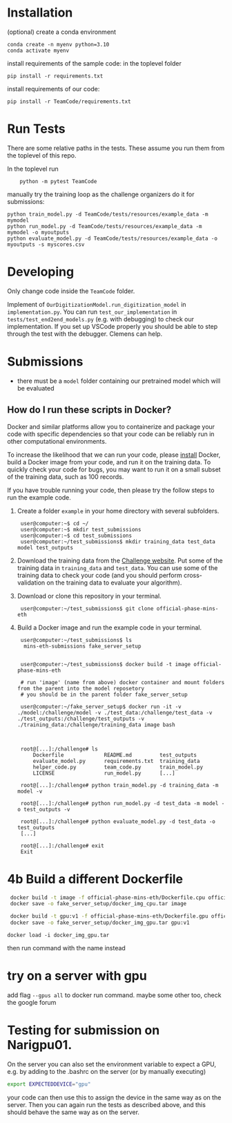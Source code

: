 # Installation

(optional) create a conda environment  
```
conda create -n myenv python=3.10
conda activate myenv
```

install requirements of the sample code: in the toplevel folder
```
pip install -r requirements.txt
```

install requirements of our code: 
```
pip install -r TeamCode/requirements.txt
```

# Run Tests
There are some relative paths in the tests. These assume you run them from the toplevel of this repo. 

In the toplevel run
```
    python -m pytest TeamCode
```

manually try the training loop as the challenge organizers do it for submissions:
```
python train_model.py -d TeamCode/tests/resources/example_data -m mymodel
python run_model.py -d TeamCode/tests/resources/example_data -m mymodel -o myoutputs
python evaluate_model.py -d TeamCode/tests/resources/example_data -o myoutputs -s myscores.csv
```

# Developing
Only change code inside the `TeamCode` folder. 

Implement of `OurDigitizationModel.run_digitization_model` in `implementation.py`. You can run `test_our_implementation` in `tests/test_end2end_models.py` (e.g. with debugging) to check our implementation. If you set up VSCode properly you should be able to step through the test with the debugger. Clemens can help. 

# Submissions
* there must be a `model` folder containing our pretrained model which will be evaluated  


## How do I run these scripts in Docker?

Docker and similar platforms allow you to containerize and package your code with specific dependencies so that your code can be reliably run in other computational environments.

To increase the likelihood that we can run your code, please [install](https://docs.docker.com/get-docker/) Docker, build a Docker image from your code, and run it on the training data. To quickly check your code for bugs, you may want to run it on a small subset of the training data, such as 100 records.

If you have trouble running your code, then please try the follow steps to run the example code.

1. Create a folder `example` in your home directory with several subfolders.

        user@computer:~$ cd ~/
        user@computer:~$ mkdir test_submissions
        user@computer:~$ cd test_submissions
        user@computer:~/test_submissions$ mkdir training_data test_data model test_outputs

2. Download the training data from the [Challenge website](https://physionetchallenges.org/2024/#data). Put some of the training data in `training_data` and `test_data`. You can use some of the training data to check your code (and you should perform cross-validation on the training data to evaluate your algorithm).

3. Download or clone this repository in your terminal.

        user@computer:~/test_submissions$ git clone official-phase-mins-eth

4. Build a Docker image and run the example code in your terminal.

        user@computer:~/test_submissions$ ls
         mins-eth-submissions fake_server_setup


        user@computer:~/test_submissions$ docker build -t image official-phase-mins-eth

        # run 'image' (name from above) docker container and mount folders from the parent into the model reposetory
        # you should be in the parent folder fake_server_setup

        user@computer:~/fake_server_setup$ docker run -it -v ./model:/challenge/model -v ./test_data:/challenge/test_data -v ./test_outputs:/challenge/test_outputs -v ./training_data:/challenge/training_data image bash



        root@[...]:/challenge# ls
            Dockerfile             README.md         test_outputs
            evaluate_model.py      requirements.txt  training_data
            helper_code.py         team_code.py      train_model.py
            LICENSE                run_model.py      [...]

        root@[...]:/challenge# python train_model.py -d training_data -m model -v

        root@[...]:/challenge# python run_model.py -d test_data -m model -o test_outputs -v

        root@[...]:/challenge# python evaluate_model.py -d test_data -o test_outputs
        [...]

        root@[...]:/challenge# exit
        Exit

# 4b Build a different Dockerfile
```bash
 docker build -t image -f official-phase-mins-eth/Dockerfile.cpu official-phase-mins-eth
 docker save -o fake_server_setup/docker_img_cpu.tar image
```

```bash
 docker build -t gpu:v1 -f official-phase-mins-eth/Dockerfile.gpu official-phase-mins-eth
 docker save -o fake_server_setup/docker_img_gpu.tar gpu:v1
```

`docker load -i docker_img_gpu.tar`

then run command with the name instead

# try on a server with gpu 
add flag 
`--gpus all`
to docker run command. maybe some other too, check the google forum


# Testing for submission on Narigpu01.
On the server you can also set the environment variable to expect a GPU, e.g. by adding to the .bashrc on the server (or by manually executing)

```bash 
export EXPECTEDDEVICE="gpu"
```

your code can then use this to assign the device in the same way as on the server.
Then you can again run the tests as described above, and this should behave the same way as on the server. 